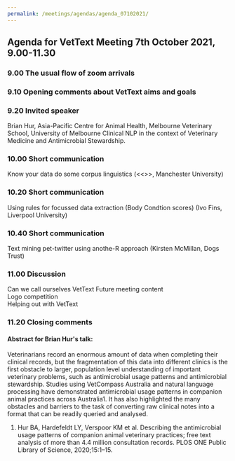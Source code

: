 ```yaml
---
permalink: /meetings/agendas/agenda_07102021/
---
```

## Agenda for VetText Meeting 7th October 2021, 9.00-11.30

### 9.00 The usual flow of zoom arrivals
### 9.10 Opening comments about VetText aims and goals
### 9.20 Invited speaker
Brian Hur, Asia-Pacific Centre for Animal Health, Melbourne Veterinary School, University of Melbourne
Clinical NLP in the context of Veterinary Medicine and Antimicrobial Stewardship.
### 10.00 Short communication
Know your data do some corpus linguistics (<<>>, Manchester University)  
### 10.20 Short communication
Using rules for focussed data extraction (Body Condtion scores) (Ivo Fins, Liverpool University)  
### 10.40 Short communication
Text mining pet-twitter using anothe-R approach (Kirsten McMillan, Dogs Trust) 
### 11.00 Discussion
Can we call ourselves VetText 
Future meeting content  
Logo competition   
Helping out with VetText  
### 11.20 Closing comments     


#### Abstract for Brian Hur's talk:
Veterinarians record an enormous amount of data when completing their clinical records, but the fragmentation of this data into different clinics is the first obstacle to larger, population level understanding of important veterinary problems, such as antimicrobial usage patterns and antimicrobial stewardship. Studies using VetCompass Australia and natural language processing have demonstrated antimicrobial usage patterns in companion animal practices across Australia1.  It has also highlighted the many obstacles and barriers to the task of converting raw clinical notes into a format that can be readily queried and analysed.  

1. 	Hur BA, Hardefeldt LY, Verspoor KM et al. Describing the antimicrobial usage patterns of companion animal veterinary practices; free text analysis of more than 4.4 million consultation records. PLOS ONE Public Library of Science, 2020;15:1–15.
